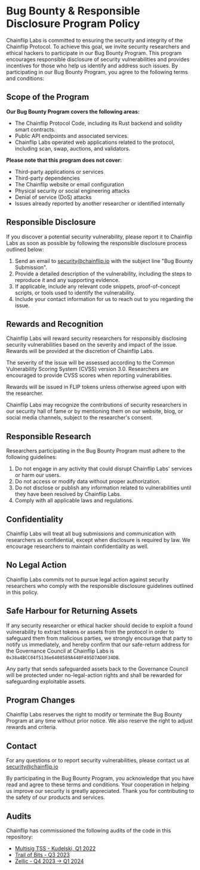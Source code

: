 
# Bug Bounty & Responsible Disclosure Program Policy

Chainflip Labs is committed to ensuring the security and integrity of the Chainflip Protocol. To achieve this goal, we invite security researchers and ethical hackers to participate in our Bug Bounty Program. This program encourages responsible disclosure of security vulnerabilities and provides incentives for those who help us identify and address such issues. By participating in our Bug Bounty Program, you agree to the following terms and conditions:

## Scope of the Program

**Our Bug Bounty Program covers the following areas:**

- The Chainflip Protocol Code, including its Rust backend and solidity smart contracts.
- Public API endpoints and associated services.
- Chainflip Labs operated web applications related to the protocol, including scan, swap, auctions, and validators.

**Please note that this program does not cover:**

- Third-party applications or services
- Third-party dependencies
- The Chainflip website or email configuration
- Physical security or social engineering attacks
- Denial of service (DoS) attacks
- Issues already reported by another researcher or identified internally

## Responsible Disclosure

If you discover a potential security vulnerability, please report it to Chainflip Labs as soon as possible by following the responsible disclosure process outlined below:

1. Send an email to <security@chainflip.io> with the subject line "Bug Bounty Submission".
2. Provide a detailed description of the vulnerability, including the steps to reproduce it and any supporting evidence.
3. If applicable, include any relevant code snippets, proof-of-concept scripts, or tools used to identify the vulnerability.
4. Include your contact information for us to reach out to you regarding the issue.

## Rewards and Recognition

Chainflip Labs will reward security researchers for responsibly disclosing security vulnerabilities based on the severity and impact of the issue. Rewards will be provided at the discretion of Chainflip Labs.

The severity of the issue will be assessed according to the Common Vulnerability Scoring System (CVSS) version 3.0. Researchers are encouraged to provide CVSS scores when reporting vulnerabilities.

Rewards will be issued in FLIP tokens unless otherwise agreed upon with the researcher.

Chainflip Labs may recognize the contributions of security researchers in our security hall of fame or by mentioning them on our website, blog, or social media channels, subject to the researcher's consent.

## Responsible Research

Researchers participating in the Bug Bounty Program must adhere to the following guidelines:

1. Do not engage in any activity that could disrupt Chainflip Labs' services or harm our users.
2. Do not access or modify data without proper authorization.
3. Do not disclose or publish any information related to vulnerabilities until they have been resolved by Chainflip Labs.
4. Comply with all applicable laws and regulations.

## Confidentiality

Chainflip Labs will treat all bug submissions and communication with researchers as confidential, except when disclosure is required by law. We encourage researchers to maintain confidentiality as well.

## No Legal Action

Chainflip Labs commits not to pursue legal action against security researchers who comply with the responsible disclosure guidelines outlined in this policy.

## Safe Harbour for Returning Assets

If any security researcher or ethical hacker should decide to exploit a found vulnerability to extract tokens or assets from the protocol in order to safeguard them from malicious parties, we strongly encourage that party to notify us immediately, and hereby confirm that our safe-return address for the Governance Council at Chainflip Labs is `0x38a4BCC04f5136e6408589A440F495D7AD0F34DB`.

Any party that sends safeguarded assets back to the Governance Council will be protected under no-legal-action rights and shall be rewarded for safeguarding exploitable assets.

## Program Changes

Chainflip Labs reserves the right to modify or terminate the Bug Bounty Program at any time without prior notice. We also reserve the right to adjust rewards and criteria.

## Contact

For any questions or to report security vulnerabilities, please contact us at <security@chainflip.io>

By participating in the Bug Bounty Program, you acknowledge that you have read and agree to these terms and conditions. Your cooperation in helping us improve our security is greatly appreciated. Thank you for contributing to the safety of our products and services.

## Audits

Chainflip has commissioned the following audits of the code in this repository:

- [Multisig TSS - Kudelski, Q1 2022](./audits/Multisig-Kudelski-Q1-2022.pdf)
- [Trail of Bits - Q3 2023](./audits/2023-04-TrailOfBits-securityreview.pdf)
- [Zellic - Q4 2023 -> Q1 2024](./audits/Chainflip_Backend_-_Zellic_Audit_Report.pdf)

